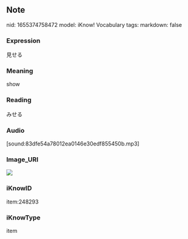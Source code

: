 ## Note
nid: 1655374758472
model: iKnow! Vocabulary
tags: 
markdown: false

### Expression
見せる

### Meaning
show

### Reading
みせる

### Audio
[sound:83dfe54a78012ea0146e30edf855450b.mp3]

### Image_URI
<img src="32c3e028ae554270e8da1e97f98f19a1.jpg">

### iKnowID
item:248293

### iKnowType
item
